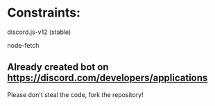 
# Constraints:

discord.js-v12 (stable) 

node-fetch 

Already created bot on https://discord.com/developers/applications
---------------------------
Please don't steal the code, fork the repository! 
